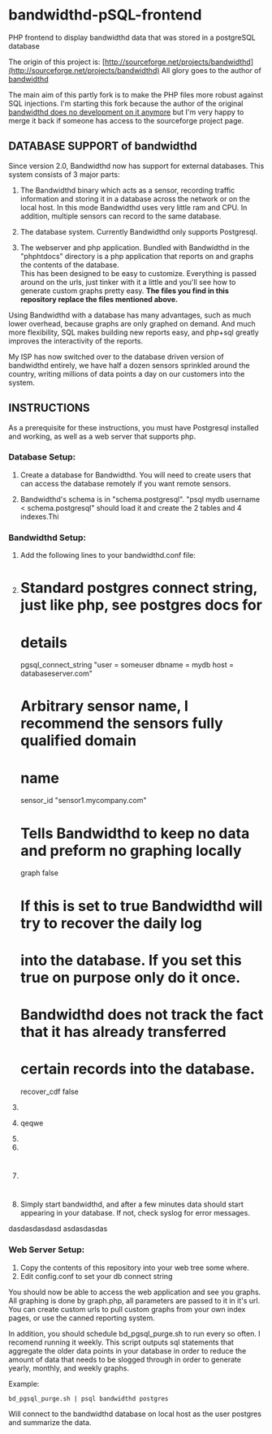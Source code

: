 bandwidthd-pSQL-frontend
========================

PHP frontend to display bandwidthd data that was stored in a postgreSQL database

The origin of this project is: [http://sourceforge.net/projects/bandwidthd](http://sourceforge.net/projects/bandwidthd)
All glory goes to the author of [bandwidthd](http://sourceforge.net/projects/bandwidthd)

The main aim of this partly fork is to make the PHP files more robust against SQL injections.
I'm starting this fork because the author of the original [bandwidthd does no development on it anymore](http://sourceforge.net/p/bandwidthd/discussion/308608/thread/cef76694/#7b3f) 
but I'm very happy to merge it back if someone has access to the sourceforge project page.

DATABASE SUPPORT of bandwidthd
------------------------------

Since version 2.0, Bandwidthd now has support for external databases.  This system 
consists of 3 major parts:

1. The Bandwidthd binary which acts as a sensor, recording traffic information and 
storing it in a database across the network or on the local host.  In this mode 
Bandwidthd uses very little ram and CPU. In addition, multiple sensors can record 
to the same database.

2. The database system.  Currently Bandwidthd only supports Postgresql.

3. The webserver and php application. Bundled with Bandwidthd in the "phphtdocs" 
directory is a php application that reports on and graphs the contents of the database.  
This has been designed to be easy to customize.  Everything is passed around on the urls, 
just tinker with it a little and you'll see how to generate custom graphs pretty easy.
**The files you find in this repository replace the files mentioned above.**

Using Bandwidthd with a database has many advantages, such as much lower overhead, because 
graphs are only graphed on demand.  And much more flexibility, SQL makes building new 
reports easy, and php+sql greatly improves the interactivity of the reports.

My ISP has now switched over to the database driven version of bandwidthd entirely, we 
have half a dozen sensors sprinkled around the country, writing millions of data points a 
day on our customers into the system.

## INSTRUCTIONS

As a prerequisite for these instructions, you must have Postgresql installed and working, 
as well as a web server that supports php.

### Database Setup:
1. Create a database for Bandwidthd.  You will need to create users that can access the 
database remotely if you want remote sensors.

2. Bandwidthd's schema is in "schema.postgresql".  "psql mydb username < schema.postgresql" 
should load it and create the 2 tables and 4 indexes.Thi

### Bandwidthd Setup:
1. Add the following lines to your bandwidthd.conf file:



2.   # Standard postgres connect string, just like php, see postgres docs for
     # details
     pgsql_connect_string "user = someuser dbname = mydb host = databaseserver.com"
     # Arbitrary sensor name, I recommend the sensors fully qualified domain
     # name
     sensor_id "sensor1.mycompany.com"
     # Tells Bandwidthd to keep no data and preform no graphing locally
     graph false
     # If this is set to true Bandwidthd will try to recover the daily log 
     # into the database.  If you set this true on purpose only do it once.
     # Bandwidthd does not track the fact that it has already transferred 
     # certain records into the database.
     recover_cdf false
2. 
2. qeqwe
3. 

2. 
2. #
3. Simply start bandwidthd, and after a few minutes data should start appearing in 
your database.  If not, check syslog for error messages.


dasdasdasdasd
asdasdasdas








### Web Server Setup:
1. Copy the contents of this repository into your web tree some where.
2. Edit config.conf to set your db connect string

You should now be able to access the web application and see you graphs.  All graphing 
is done by graph.php,  all parameters are passed to it in it's url.  You can create 
custom urls to pull custom graphs from your own index pages, or use the canned 
reporting system.

In addition, you should schedule bd_pgsql_purge.sh to run every so often.  I recomend 
running it weekly.  This script outputs sql statements that aggregate the older 
data points in your database in order to reduce the amount of data that needs to
be slogged through in order to generate yearly, monthly, and weekly graphs.

Example:

    bd_pgsql_purge.sh | psql bandwidthd postgres

Will connect to the bandwidthd database on local host as the user postgres and summarize 
the data.

